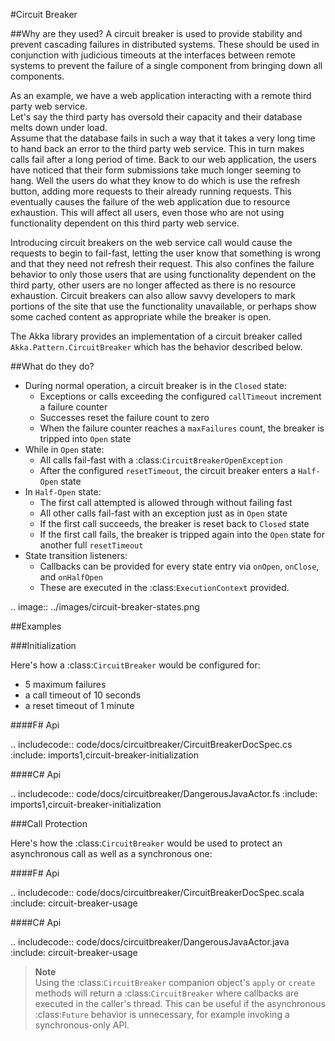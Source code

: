 #Circuit Breaker

##Why are they used?
A circuit breaker is used to provide stability and prevent cascading failures in distributed
systems.  These should be used in conjunction with judicious timeouts at the interfaces between
remote systems to prevent the failure of a single component from bringing down all components.

As an example, we have a web application interacting with a remote third party web service.  
Let's say the third party has oversold their capacity and their database melts down under load.  
Assume that the database fails in such a way that it takes a very long time to hand back an
error to the third party web service.  This in turn makes calls fail after a long period of 
time.  Back to our web application, the users have noticed that their form submissions take
much longer seeming to hang.  Well the users do what they know to do which is use the refresh
button, adding more requests to their already running requests.  This eventually causes the 
failure of the web application due to resource exhaustion.  This will affect all users, even
those who are not using functionality dependent on this third party web service.

Introducing circuit breakers on the web service call would cause the requests to begin to 
fail-fast, letting the user know that something is wrong and that they need not refresh 
their request.  This also confines the failure behavior to only those users that are using
functionality dependent on the third party, other users are no longer affected as there is no
resource exhaustion.  Circuit breakers can also allow savvy developers to mark portions of
the site that use the functionality unavailable, or perhaps show some cached content as 
appropriate while the breaker is open.

The Akka library provides an implementation of a circuit breaker called 
`Akka.Pattern.CircuitBreaker` which has the behavior described below.

##What do they do?

* During normal operation, a circuit breaker is in the `Closed` state:
	* Exceptions or calls exceeding the configured `callTimeout` increment a failure counter
	* Successes reset the failure count to zero 
	* When the failure counter reaches a `maxFailures` count, the breaker is tripped into `Open` state
* While in `Open` state:
	* All calls fail-fast with a :class:`CircuitBreakerOpenException`
	* After the configured `resetTimeout`, the circuit breaker enters a `Half-Open` state
* In `Half-Open` state:
	* The first call attempted is allowed through without failing fast
	* All other calls fail-fast with an exception just as in `Open` state
	* If the first call succeeds, the breaker is reset back to `Closed` state
	* If the first call fails, the breaker is tripped again into the `Open` state for another full `resetTimeout`
* State transition listeners: 
	* Callbacks can be provided for every state entry via `onOpen`, `onClose`, and `onHalfOpen`
	* These are executed in the :class:`ExecutionContext` provided. 

.. image:: ../images/circuit-breaker-states.png

##Examples

###Initialization

Here's how a :class:`CircuitBreaker` would be configured for:
  * 5 maximum failures
  * a call timeout of 10 seconds 
  * a reset timeout of 1 minute

####F# Api

.. includecode:: code/docs/circuitbreaker/CircuitBreakerDocSpec.cs
   :include: imports1,circuit-breaker-initialization

####C# Api

.. includecode:: code/docs/circuitbreaker/DangerousJavaActor.fs
   :include: imports1,circuit-breaker-initialization

###Call Protection

Here's how the :class:`CircuitBreaker` would be used to protect an asynchronous
call as well as a synchronous one:

####F# Api

.. includecode:: code/docs/circuitbreaker/CircuitBreakerDocSpec.scala
   :include: circuit-breaker-usage

####C# Api

.. includecode:: code/docs/circuitbreaker/DangerousJavaActor.java
   :include: circuit-breaker-usage

>**Note**<br/>
Using the :class:`CircuitBreaker` companion object's `apply` or `create` methods
will return a :class:`CircuitBreaker` where callbacks are executed in the caller's thread.
This can be useful if the asynchronous :class:`Future` behavior is unnecessary, for
example invoking a synchronous-only API.
